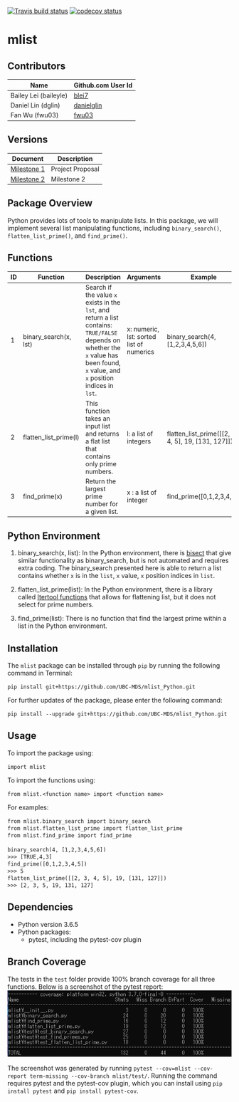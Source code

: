 [![Travis build status](https://travis-ci.org/UBC-MDS/mlist_Python.svg?branch=master)](https://travis-ci.org/UBC-MDS/mlist_Python)
[![codecov status](https://codecov.io/gh/UBC-MDS/mlist_Python/branch/master/graph/badge.svg)](https://codecov.io/gh/UBC-MDS/mlist_Python)


# mlist

## Contributors

|Name|Github.com User Id|
|--|--|
|Bailey Lei (baileyle)|[blei7](https://github.com/blei7)|
|Daniel Lin (dglin)|[danielglin](https://github.com/danielglin)|
|Fan Wu (fwu03)|[fwu03](https://github.com/fwu03)|

## Versions
| Document | Description |
|-|-|
| [Milestone 1](https://github.com/UBC-MDS/mlist_Python/tree/v1.0) | Project Proposal |
| [Milestone 2](https://github.com/UBC-MDS/mlist_Python/tree/V2.0) | Milestone 2|

## Package Overview

Python provides lots of tools to manipulate lists. In this package, we will implement several list manipulating functions, including `binary_search()`, `flatten_list_prime()`, and `find_prime()`.

## Functions

|ID|Function|Description|Arguments|Example|
|--|--|--|--|--|
|1|binary_search(x, lst)|Search if the value `x` exists in the `lst`, and return a list contains: `TRUE/FALSE` depends on whether the `x` value has been found, `x` value, and `x` position indices in `lst`.|x: numeric, lst: sorted list of numerics|binary_search(4, [1,2,3,4,5,6])|
|2|flatten_list_prime(l)|This function takes an input list and returns a flat list that contains only prime numbers.|l: a list of integers|flatten_list_prime([[2, 3, 4, 5], 19, [131, 127]])|
|3|find_prime(x)| Return the largest prime number for a given list.|x : a list of integer|find_prime([0,1,2,3,4,5])|

## Python Environment

1. binary_search(x, list): In the Python environment, there is [bisect](https://docs.python.org/2/library/bisect.html) that give similar functionality as binary_search, but is not automated and requires extra coding. The binary_search presented here is able to return a list contains whether `x` is in the `list`, `x` value, `x` position indices in `list`.

2. flatten_list_prime(list): In the Python environment, there is a library called [Itertool functions](https://docs.python.org/2/library/itertools.html#itertools.chain) that allows for flattening list, but it does not select for prime numbers.

3. find_prime(list): There is no function that find the largest prime within a list in the Python environment.

## Installation
The `mlist` package can be installed through `pip` by running the following command in Terminal:

```
pip install git+https://github.com/UBC-MDS/mlist_Python.git
```

For further updates of the package, please enter the following command:

```
pip install --upgrade git+https://github.com/UBC-MDS/mlist_Python.git
```

## Usage
To import the package using:

```
import mlist
```

To import the functions using:

```
from mlist.<function name> import <function name>
```
For examples:

```
from mlist.binary_search import binary_search
from mlist.flatten_list_prime import flatten_list_prime
from mlist.find_prime import find_prime

binary_search(4, [1,2,3,4,5,6])
>>> [TRUE,4,3]
find_prime([0,1,2,3,4,5])
>>> 5
flatten_list_prime([[2, 3, 4, 5], 19, [131, 127]])
>>> [2, 3, 5, 19, 131, 127]

```

## Dependencies

- Python version 3.6.5
- Python packages:
  + pytest, including the pytest-cov plugin

## Branch Coverage
The tests in the `test` folder provide 100% branch coverage for all three functions.  Below is a screenshot of the pytest report:
![branch coverage](branch_coverage.png)

The screenshot was generated by running `pytest --cov=mlist --cov-report term-missing --cov-branch mlist/test/`.  Running the command requires pytest and the pytest-cov plugin, which you can install using `pip install pytest` and `pip install pytest-cov`.

